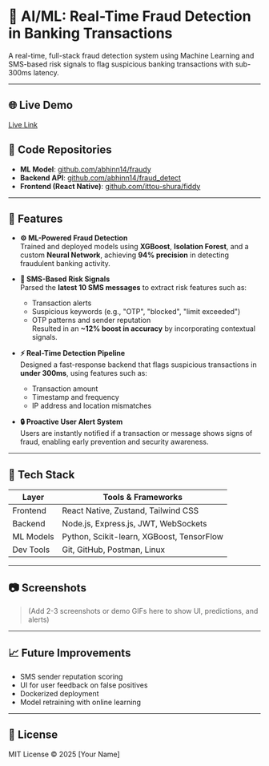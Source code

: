# 🔐 AI/ML: Real-Time Fraud Detection in Banking Transactions

A real-time, full-stack fraud detection system using Machine Learning and SMS-based risk signals to flag suspicious banking transactions with sub-300ms latency.

---

## 🌐 Live Demo
[Live Link](#)

## 🧠 Code Repositories
- **ML Model**: [github.com/abhinn14/fraudy](https://github.com/abhinn14/fraudy)
- **Backend API**: [github.com/abhinn14/fraud_detect](https://github.com/abhinn14/fraud_detect)
- **Frontend (React Native)**: [github.com/ittou-shura/fiddy](https://github.com/ittou-shura/fiddy)

---

## 🚀 Features

- **⚙️ ML-Powered Fraud Detection**  
  Trained and deployed models using **XGBoost**, **Isolation Forest**, and a custom **Neural Network**, achieving **94% precision** in detecting fraudulent banking activity.

- **📩 SMS-Based Risk Signals**  
  Parsed the **latest 10 SMS messages** to extract risk features such as:
  - Transaction alerts
  - Suspicious keywords (e.g., "OTP", "blocked", "limit exceeded")
  - OTP patterns and sender reputation  
  Resulted in an **~12% boost in accuracy** by incorporating contextual signals.

- **⚡ Real-Time Detection Pipeline**  
  Designed a fast-response backend that flags suspicious transactions in **under 300ms**, using features such as:
  - Transaction amount  
  - Timestamp and frequency  
  - IP address and location mismatches

- **🔒 Proactive User Alert System**  
  Users are instantly notified if a transaction or message shows signs of fraud, enabling early prevention and security awareness.

---

## 🧰 Tech Stack

| Layer       | Tools & Frameworks                         |
|-------------|--------------------------------------------|
| Frontend    | React Native, Zustand, Tailwind CSS        |
| Backend     | Node.js, Express.js, JWT, WebSockets       |
| ML Models   | Python, Scikit-learn, XGBoost, TensorFlow  |
| Dev Tools   | Git, GitHub, Postman, Linux                |

---

## 📷 Screenshots
> (Add 2-3 screenshots or demo GIFs here to show UI, predictions, and alerts)

---

## 📈 Future Improvements
- SMS sender reputation scoring
- UI for user feedback on false positives
- Dockerized deployment
- Model retraining with online learning

---

## 📄 License
MIT License © 2025 [Your Name]
